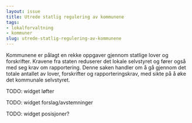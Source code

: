 ```yaml
---
layout: issue
title: Utrede statlig regulering av kommunene
tags:
- lokalforvaltning
- kommuner
slug: utrede-statlig-regulering-av-kommunene
---
```


Kommunene er pålagt en rekke oppgaver gjennom statlige lover og forskrifter. Kravene fra staten reduserer det lokale selvstyret og fører også med seg krav om rapportering. Denne saken handler om å gå gjennom det totale antallet av lover, forskrifter og rapporteringskrav, med sikte på å øke det kommunale selvstyret.

TODO: widget løfter

TODO: widget forslag/avstemninger

TODO: widget posisjoner?

